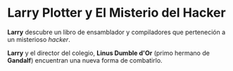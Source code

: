 # Larry Plotter y El Misterio del Hacker

**Larry** descubre un libro de ensamblador y compiladores que perteneción a un 
misterioso *hacker*.

**Larry** y el director del colegio, **Linus Dumble d'Or**
(primo hermano de **Gandalf**) encuentran una nueva forma de combatirlo.
